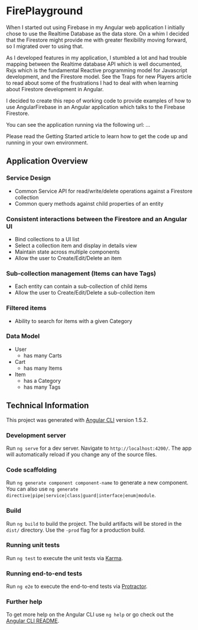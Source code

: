 # FirePlayground

When I started out using Firebase in my Angular web application I initially chose to use the Realtime Database as the data store. On a whim I decided that the Firestore might provide me with greater flexibility moving forward, so I migrated over to using that.

As I developed features in my application, I stumbled a lot and had trouble mapping between the Realtime database API which is well documented, Rxjs which is the fundamental Reactive programming model for Javascript development, and the Firestore model. See the Traps for new Players article to read about some of the frustrations I had to deal with when learning about Firestore development in Angular.

I decided to create this repo of working code to provide examples of how to use AngularFirebase in an Angular application which talks to the Firebase Firestore.

You can see the application running via the following url: ...

Please read the Getting Started article to learn how to get the code up and running in your own environment.

## Application Overview

### Service Design

* Common Service API for read/write/delete operations against a Firestore collection
* Common query methods against child properties of an entity

### Consistent interactions between the Firestore and an Angular UI

* Bind collections to a UI list
* Select a collection item and display in details view
* Maintain state across multiple components
* Allow the user to Create/Edit/Delete an item

### Sub-collection management (Items can have Tags)

* Each entity can contain a sub-collection of child items
* Allow the user to Create/Edit/Delete a sub-collection item

### Filtered items

* Ability to search for items with a given Category

### Data Model

* User
  * has many Carts
* Cart
  * has many Items
* Item
  * has a Category
  * has many Tags

## Technical Information

This project was generated with [Angular CLI](https://github.com/angular/angular-cli) version 1.5.2.

### Development server

Run `ng serve` for a dev server. Navigate to `http://localhost:4200/`. The app will automatically reload if you change any of the source files.

### Code scaffolding

Run `ng generate component component-name` to generate a new component. You can also use `ng generate directive|pipe|service|class|guard|interface|enum|module`.

### Build

Run `ng build` to build the project. The build artifacts will be stored in the `dist/` directory. Use the `-prod` flag for a production build.

### Running unit tests

Run `ng test` to execute the unit tests via [Karma](https://karma-runner.github.io).

### Running end-to-end tests

Run `ng e2e` to execute the end-to-end tests via [Protractor](http://www.protractortest.org/).

### Further help

To get more help on the Angular CLI use `ng help` or go check out the [Angular CLI README](https://github.com/angular/angular-cli/blob/master/README.md).
